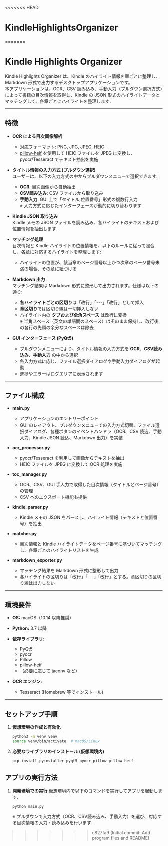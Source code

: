 <<<<<<< HEAD
# KindleHighlightsOrganizer
=======
# Kindle Highlights Organizer

Kindle Highlights Organizer は、Kindle のハイライト情報を章ごとに整理し、Markdown 形式で出力するデスクトップアプリケーションです。  
本アプリケーションは、OCR、CSV 読み込み、手動入力（プルダウン選択方式）によって書籍の目次情報を取得し、Kindle の JSON 形式のハイライトデータとマッチングして、各章ごとにハイライトを整理します.

---

## 特徴

- **OCR による目次画像解析**  
  - 対応フォーマット: PNG, JPG, JPEG, HEIC  
  - [pillow-heif](https://pypi.org/project/pillow-heif/) を使用して HEIC ファイルを JPEG に変換し、pyocr/Tesseract でテキスト抽出を実施

- **タイトル情報の入力方式 (プルダウン選択)**  
  ユーザーは、以下の入力方式の中からプルダウンメニューで選択できます:
  - **OCR**: 目次画像から自動抽出
  - **CSV読み込み**: CSV ファイルから取り込み
  - **手動入力**: GUI 上で「タイトル,位置番号」形式の複数行入力  
  ※ 入力方式に応じたインターフェースが動的に切り替わります

- **Kindle JSON 取り込み**  
  Kindle メモの JSON ファイルを読み込み、各ハイライトのテキストおよび位置情報を抽出します.

- **マッチング処理**  
  目次情報と Kindle ハイライトの位置情報を、以下のルールに従って照合し、各章に対応するハイライトを整理します:
  - ハイライトの位置が、該当章のページ番号以上かつ次章のページ番号未満の場合、その章に紐づける

- **Markdown 出力**  
  マッチング結果は Markdown 形式に整形して出力されます。仕様は以下の通り:
  - **各ハイライトごとの区切り**は「改行」「---」「改行」として挿入
  - **章区切り**では区切り線は一切挿入しない
  - ハイライト内の **タブおよび全角スペース** は改行に変換  
    ※ 半角スペース（英文の単語間のスペース）はそのまま保持し、改行後の各行の先頭の余分なスペースは除去

- **GUI インターフェース (PyQt5)**  
  - プルダウンメニューにより、タイトル情報の入力方式を **OCR**、**CSV読み込み**、**手動入力** の中から選択
  - 各入力方式に応じ、ファイル選択ダイアログや手動入力ダイアログが起動
  - 進捗やエラーはログエリアに表示されます

---

## ファイル構成

- **main.py**  
  - アプリケーションのエントリーポイント  
  - GUI のレイアウト、プルダウンメニューでの入力方式切替、ファイル選択ダイアログ、各種ボタンのイベントハンドラ（OCR、CSV 読込、手動入力、Kindle JSON 読込、Markdown 出力）を実装

- **ocr_processor.py**  
  - pyocr/Tesseract を利用して画像からテキストを抽出  
  - HEIC ファイルを JPEG に変換して OCR 処理を実施

- **toc_manager.py**  
  - OCR、CSV、GUI 手入力で取得した目次情報（タイトルとページ番号）の管理  
  - CSV へのエクスポート機能も提供

- **kindle_parser.py**  
  - Kindle メモの JSON をパースし、ハイライト情報（テキストと位置番号）を抽出

- **matcher.py**  
  - 目次情報と Kindle ハイライトデータをページ番号に基づいてマッチングし、各章ごとのハイライトリストを生成

- **markdown_exporter.py**  
  - マッチング結果を Markdown 形式に整形して出力  
  - 各ハイライトの区切りは「改行」「---」「改行」とする。章区切りの区切り線は出力しない

---

## 環境要件

- **OS:** macOS（10.14 以降推奨）
- **Python:** 3.7 以降
- **依存ライブラリ:**  
  - PyQt5  
  - pyocr  
  - Pillow  
  - pillow-heif  
  - （必要に応じて jaconv など）

- **OCR エンジン:**  
  - Tesseract (Homebrew 等でインストール)

---

## セットアップ手順

1. **仮想環境の作成と有効化**  
   ```bash
   python3 -m venv venv
   source venv/bin/activate  # macOS/Linux
   ```
2. **必要なライブラリのインストール (仮想環境内)**
   ```bash
   pip install pyinstaller pyqt5 pyocr pillow pillow-heif
   ```

## アプリの実行方法
1. **開発環境での実行**
   仮想環境内で以下のコマンドを実行してアプリを起動します.
   ```bash
   python main.py
   ```
   ※ プルダウンで入力方式（OCR、CSV読み込み、手動入力）を選び、対応する目次情報の入力・読み込みを行います.
>>>>>>> c827fa9 (Initial commit: Add program files and README)
